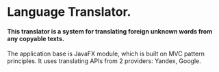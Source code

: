Language Translator.
===================
#### This translator is a system for translating foreign unknown words from any copyable texts.

The application base is JavaFX module, which is built on MVC pattern principles. It uses translating APIs from 2 providers: Yandex, Google.
  
